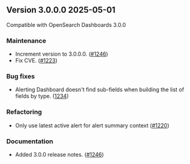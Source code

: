 ## Version 3.0.0.0 2025-05-01
Compatible with OpenSearch Dashboards 3.0.0

### Maintenance
* Increment version to 3.0.0.0. ([#1246](https://github.com/opensearch-project/alerting-dashboards-plugin/pull/1246))
* Fix CVE. ([#1223](https://github.com/opensearch-project/alerting-dashboards-plugin/pull/1223))

### Bug fixes
* Alerting Dashboard doesn't find sub-fields when building the list of fields by type. ([1234](https://github.com/opensearch-project/alerting-dashboards-plugin/pull/1234))

### Refactoring
* Only use latest active alert for alert summary context ([#1220](https://github.com/opensearch-project/alerting-dashboards-plugin/pull/1220))

### Documentation
* Added 3.0.0 release notes. ([#1246](https://github.com/opensearch-project/alerting-dashboards-plugin/pull/1246))